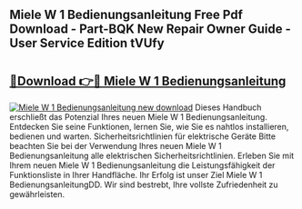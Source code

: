 ## Miele W 1 Bedienungsanleitung Free Pdf Download - Part-BQK New Repair Owner Guide - User Service Edition tVUfy

# <h2><a href="http://df4qw0.blite.top/?on=Miele+W+1+Bedienungsanleitung">🔗Download 👉🔴 Miele W 1 Bedienungsanleitung</a></h2>

[![Miele W 1 Bedienungsanleitung new download](https://i.imgur.com/lujVjoI.png)](http://df4qw0.blite.top/?on=Miele+W+1+Bedienungsanleitung)
Dieses Handbuch erschließt das Potenzial Ihres neuen Miele W 1 Bedienungsanleitung. Entdecken Sie seine Funktionen, lernen Sie, wie Sie es nahtlos installieren, bedienen und warten. Sicherheitsrichtlinien für elektrische Geräte Bitte beachten Sie bei der Verwendung Ihres neuen Miele W 1 Bedienungsanleitung alle elektrischen Sicherheitsrichtlinien. Erleben Sie mit Ihrem neuen Miele W 1 Bedienungsanleitung die Leistungsfähigkeit der Funktionsliste in Ihrer Handfläche. Ihr Erfolg ist unser Ziel Miele W 1 BedienungsanleitungDD. Wir sind bestrebt, Ihre vollste Zufriedenheit zu gewährleisten.
